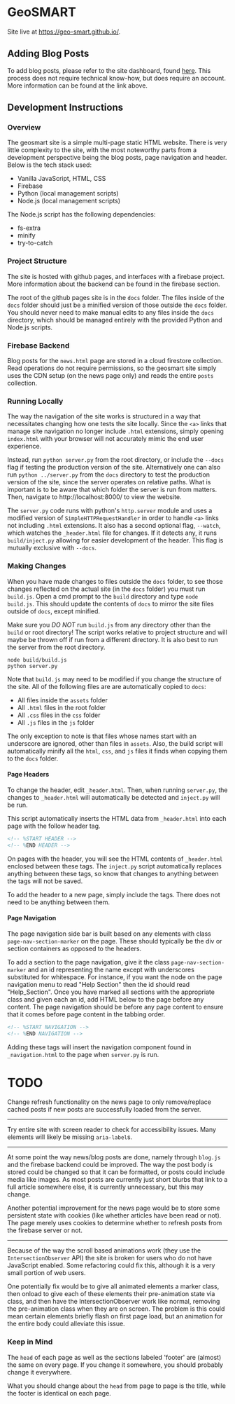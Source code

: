 # GeoSMART

Site live at https://geo-smart.github.io/.

## Adding Blog Posts

To add blog posts, please refer to the site dashboard, found [here](https://github.com/geo-smart/site-dashboard). This process does not require technical know-how, but does require an account. More information can be found at the link above.

## Development Instructions

### Overview

The geosmart site is a simple multi-page static HTML website. There is very little complexity to the site, with the most noteworthy parts from a development perspective being the blog posts, page navigation and header. Below is the tech stack used:

* Vanilla JavaScript, HTML, CSS
* Firebase
* Python (local management scripts)
* Node.js (local management scripts)

The Node.js script has the following dependencies:

* fs-extra
* minify
* try-to-catch

### Project Structure

The site is hosted with github pages, and interfaces with a firebase project. More information about the backend can be found in the firebase section.

The root of the github pages site is in the `docs` folder. The files inside of the `docs` folder should just be a minified version of those outside the `docs` folder. You should never need to make manual edits to any files inside the `docs` directory, which should be managed entirely with the provided Python and Node.js scripts.

### Firebase Backend

Blog posts for the `news.html` page are stored in a cloud firestore collection. Read operations do not require permissions, so the geosmart site simply uses the CDN setup (on the news page only) and reads the entire `posts` collection. 

### Running Locally

The way the navigation of the site works is structured in a way that necessitates changing how one tests the site locally. Since the `<a>` links that manage site navigation no longer include `.html` extensions, simply opening `index.html` with your browser will not accurately mimic the end user experience.

Instead, run `python server.py` from the root directory, or include the `--docs` flag if testing the production version of the site. Alternatively one can also run `python ../server.py` from the `docs` directory to test the production version of the site, since the server operates on relative paths. What is important is to be aware that which folder the server is run from matters. Then, navigate to http://localhost:8000/ to view the website.

The `server.py` code runs with python's `http.server` module and uses a modified version of `SimpleHTTPRequestHandler` in order to handle `<a>` links not including `.html` extensions. It also has a second optional flag, `--watch`, which watches the `_header.html` file for changes. If it detects any, it runs `build/inject.py` allowing for easier development of the header. This flag is mutually exclusive with `--docs`.

### Making Changes

When you have made changes to files outside the `docs` folder, to see those changes reflected on the actual site (in the `docs` folder) you must run `build.js`. Open a cmd prompt to the `build` directory and type `node build.js`. This should update the contents of `docs` to mirror the site files outside of `docs`, except minified.

Make sure you *DO NOT* run `build.js` from any directory other than the `build` or root directory! The script works relative to project structure and will maybe be thrown off if run from a different directory. It is also best to run the server from the root directory.

```
node build/build.js
python server.py
```

Note that `build.js` may need to be modified if you change the structure of the site. All of the following files are are automatically copied to `docs`: 

* All files inside the `assets` folder
* All `.html` files in the root folder
* All `.css` files in the `css` folder
* All `.js` files in the `js` folder

The only exception to note is that files whose names start with an underscore are ignored, other than files in `assets`. Also, the build script will automatically minify all the `html`, `css`, and `js` files it finds when copying them to the  `docs` folder. 

#### Page Headers

To change the header, edit `_header.html`. Then, when running `server.py`, the changes to `_header.html` will automatically be detected and `inject.py` will be run.

This script automatically inserts the HTML data from `_header.html` into each page with the follow header tag.

```html
<!-- %START HEADER -->
<!-- %END HEADER -->
```

On pages with the header, you will see the HTML contents of `_header.html` enclosed between these tags. The `inject.py` script automatically replaces anything between these tags, so know that changes to anything between the tags will not be saved.

To add the header to a new page, simply include the tags. There does not need to be anything between them.

#### Page Navigation

The page navigation side bar is built based on any elements with class `page-nav-section-marker` on the page. These should typically be the div or section containers as opposed to the headers. 

To add a section to the page navigation, give it the class `page-nav-section-marker` and an id representing the name except with underscores substituted for whitespace. For instance, if you want the node on the page navigation menu to read "Help Section" then the id should read "Help_Section". Once you have marked all sections with the appropriate class and given each an id, add HTML below to the page before any content. The page navigation should be before any page content to ensure that it comes before page content in the tabbing order.

```html
<!-- %START NAVIGATION -->
<!-- %END NAVIGATION -->
```

Adding these tags will insert the navigation component found in `_navigation.html` to the page when `server.py` is run.

# TODO

Change refresh functionality on the news page to only remove/replace cached posts if new posts are successfully loaded from the server.

***

Try entire site with screen reader to check for accessibility issues. Many elements will likely be missing `aria-label`s.

***

At some point the way news/blog posts are done, namely through `blog.js` and the firebase backend could be improved. The way the post body is stored could be changed so that it can be formatted, or posts could include media like images. As most posts are currently just short blurbs that link to a full article somewhere else, it is currently unnecessary, but this may change.

Another potential improvement for the news page would be to store some persistent state with cookies (like whether articles have been read or not). The page merely uses cookies to determine whether to refresh posts from the firebase server or not.

***

Because of the way the scroll based animations work (they use the `IntersectionObserver` API) the site is broken for users who do not have JavaScript enabled. Some refactoring could fix this, although it is a very small portion of web users.

One potentially fix would be to give all animated elements a marker class, then onload to give each of these elements their pre-animation state via class, and then have the IntersectionObserver work like normal, removing the pre-animation class when they are on screen. The problem is this could mean certain elements briefly flash on first page load, but an animation for the entire body could alleviate this issue.

### Keep in Mind

The `head` of each page as well as the sections labeled 'footer' are (almost) the same on every page. If you change it somewhere, you should probably change it everywhere.

What you should change about the `head` from page to page is the title, while the footer is identical on each page.
